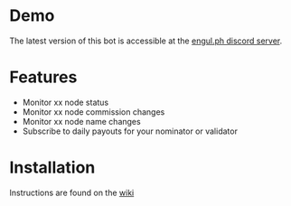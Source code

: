 # Demo

The latest version of this bot is accessible at the [engul.ph discord server](https://discord.gg/Y7jQEbv5za).

# Features

- Monitor xx node status
- Monitor xx node commission changes
- Monitor xx node name changes
- Subscribe to daily payouts for your nominator or validator

# Installation

Instructions are found on the [wiki](https://github.com/dadatuputi/xx_monitor_bot/wiki/Installation)

